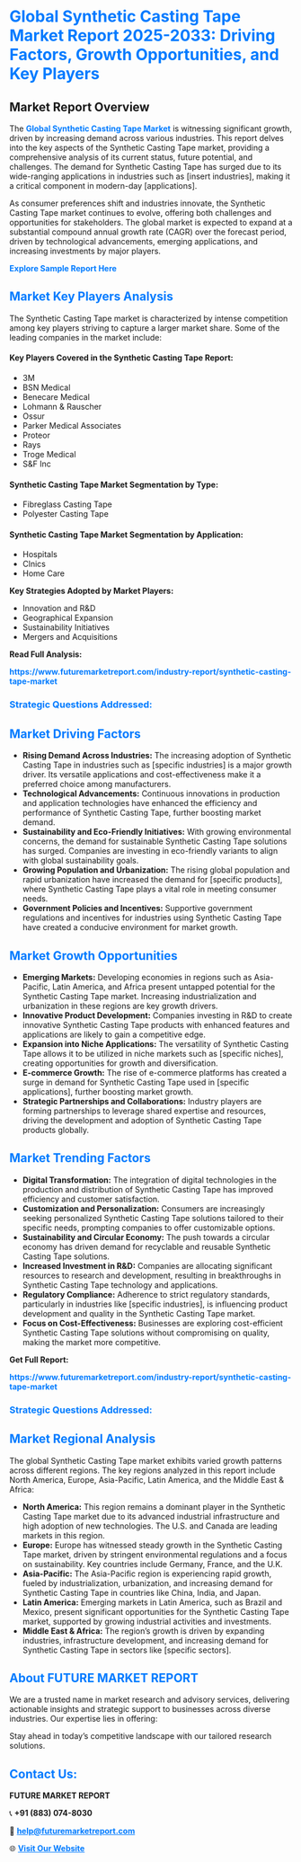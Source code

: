 <h1 style="color: #007BFF;">Global Synthetic Casting Tape Market Report 2025-2033: Driving Factors, Growth Opportunities, and Key Players</h1>

<section id="overview">
<h2>Market Report Overview</h2>
<p>The <a href="https://www.futuremarketreport.com/industry-report/synthetic-casting-tape-market" style="color: #007BFF; text-decoration: none;"><strong>Global Synthetic Casting Tape Market</strong></a> is witnessing significant growth, driven by increasing demand across various industries. This report delves into the key aspects of the Synthetic Casting Tape market, providing a comprehensive analysis of its current status, future potential, and challenges. The demand for Synthetic Casting Tape has surged due to its wide-ranging applications in industries such as [insert industries], making it a critical component in modern-day [applications].</p>
<p>As consumer preferences shift and industries innovate, the Synthetic Casting Tape market continues to evolve, offering both challenges and opportunities for stakeholders. The global market is expected to expand at a substantial compound annual growth rate (CAGR) over the forecast period, driven by technological advancements, emerging applications, and increasing investments by major players.</p>
</section>

<section id="overview">
<p><a href="https://www.futuremarketreport.com/request-sample/reportId=58554" style="color: #007BFF; text-decoration: none;"><strong>Explore Sample Report Here</strong></a></p>
</section>

<section id="key-players">
<h2 style="color: #007BFF;">Market Key Players Analysis</h2>
<p>The Synthetic Casting Tape market is characterized by intense competition among key players striving to capture a larger market share. Some of the leading companies in the market include:</p>
<h4>Key Players Covered in the Synthetic Casting Tape Report:</h4>
<ul><li>3M</li><li>BSN Medical</li><li>Benecare Medical</li><li>Lohmann &amp; Rauscher</li><li>Ossur</li><li>Parker Medical Associates</li><li>Proteor</li><li>Rays</li><li>Troge Medical</li><li>S&amp;F Inc</li></ul>
<h4>Synthetic Casting Tape Market Segmentation by Type:</h4>
<ul><li>Fibreglass Casting Tape</li><li>Polyester Casting Tape</li></ul>

<h4>Synthetic Casting Tape Market Segmentation by Application:</h4>
<ul><li>Hospitals</li><li>Clnics</li><li>Home Care</li></ul>
<p><strong>Key Strategies Adopted by Market Players:</strong></p>
<ul>
<li>Innovation and R&D</li>
<li>Geographical Expansion</li>
<li>Sustainability Initiatives</li>
<li>Mergers and Acquisitions</li>
</ul>
</section>

<section>
<p><strong>Read Full Analysis: </strong></p><a href="https://www.futuremarketreport.com/industry-report/synthetic-casting-tape-market" style="color: #007BFF; text-decoration: none;"><strong>https://www.futuremarketreport.com/industry-report/synthetic-casting-tape-market</strong></a>
<h3 style="color: #007BFF;">Strategic Questions Addressed:</h3>
</section>

<section id="driving-factors">
<h2 style="color: #007BFF;">Market Driving Factors</h2>
<ul>
<li><strong>Rising Demand Across Industries:</strong> The increasing adoption of Synthetic Casting Tape in industries such as [specific industries] is a major growth driver. Its versatile applications and cost-effectiveness make it a preferred choice among manufacturers.</li>
<li><strong>Technological Advancements:</strong> Continuous innovations in production and application technologies have enhanced the efficiency and performance of Synthetic Casting Tape, further boosting market demand.</li>
<li><strong>Sustainability and Eco-Friendly Initiatives:</strong> With growing environmental concerns, the demand for sustainable Synthetic Casting Tape solutions has surged. Companies are investing in eco-friendly variants to align with global sustainability goals.</li>
<li><strong>Growing Population and Urbanization:</strong> The rising global population and rapid urbanization have increased the demand for [specific products], where Synthetic Casting Tape plays a vital role in meeting consumer needs.</li>
<li><strong>Government Policies and Incentives:</strong> Supportive government regulations and incentives for industries using Synthetic Casting Tape have created a conducive environment for market growth.</li>
</ul>
</section>

<section id="growth-opportunities">
<h2 style="color: #007BFF;">Market Growth Opportunities</h2>
<ul>
<li><strong>Emerging Markets:</strong> Developing economies in regions such as Asia-Pacific, Latin America, and Africa present untapped potential for the Synthetic Casting Tape market. Increasing industrialization and urbanization in these regions are key growth drivers.</li>
<li><strong>Innovative Product Development:</strong> Companies investing in R&D to create innovative Synthetic Casting Tape products with enhanced features and applications are likely to gain a competitive edge.</li>
<li><strong>Expansion into Niche Applications:</strong> The versatility of Synthetic Casting Tape allows it to be utilized in niche markets such as [specific niches], creating opportunities for growth and diversification.</li>
<li><strong>E-commerce Growth:</strong> The rise of e-commerce platforms has created a surge in demand for Synthetic Casting Tape used in [specific applications], further boosting market growth.</li>
<li><strong>Strategic Partnerships and Collaborations:</strong> Industry players are forming partnerships to leverage shared expertise and resources, driving the development and adoption of Synthetic Casting Tape products globally.</li>
</ul>
</section>

<section id="trending-factors">
<h2 style="color: #007BFF;">Market Trending Factors</h2>
<ul>
<li><strong>Digital Transformation:</strong> The integration of digital technologies in the production and distribution of Synthetic Casting Tape has improved efficiency and customer satisfaction.</li>
<li><strong>Customization and Personalization:</strong> Consumers are increasingly seeking personalized Synthetic Casting Tape solutions tailored to their specific needs, prompting companies to offer customizable options.</li>
<li><strong>Sustainability and Circular Economy:</strong> The push towards a circular economy has driven demand for recyclable and reusable Synthetic Casting Tape solutions.</li>
<li><strong>Increased Investment in R&D:</strong> Companies are allocating significant resources to research and development, resulting in breakthroughs in Synthetic Casting Tape technology and applications.</li>
<li><strong>Regulatory Compliance:</strong> Adherence to strict regulatory standards, particularly in industries like [specific industries], is influencing product development and quality in the Synthetic Casting Tape market.</li>
<li><strong>Focus on Cost-Effectiveness:</strong> Businesses are exploring cost-efficient Synthetic Casting Tape solutions without compromising on quality, making the market more competitive.</li>
</ul>
</section>

<section>
<p><strong>Get Full Report: </strong></p><a href="https://www.futuremarketreport.com/industry-report/synthetic-casting-tape-market" style="color: #007BFF; text-decoration: none;"><strong>https://www.futuremarketreport.com/industry-report/synthetic-casting-tape-market</strong></a>
<h3 style="color: #007BFF;">Strategic Questions Addressed:</h3>
</section>


<section id="regional-analysis">
<h2 style="color: #007BFF;">Market Regional Analysis</h2>
<p>The global Synthetic Casting Tape market exhibits varied growth patterns across different regions. The key regions analyzed in this report include North America, Europe, Asia-Pacific, Latin America, and the Middle East & Africa:</p>
<ul>
<li><strong>North America:</strong> This region remains a dominant player in the Synthetic Casting Tape market due to its advanced industrial infrastructure and high adoption of new technologies. The U.S. and Canada are leading markets in this region.</li>
<li><strong>Europe:</strong> Europe has witnessed steady growth in the Synthetic Casting Tape market, driven by stringent environmental regulations and a focus on sustainability. Key countries include Germany, France, and the U.K.</li>
<li><strong>Asia-Pacific:</strong> The Asia-Pacific region is experiencing rapid growth, fueled by industrialization, urbanization, and increasing demand for Synthetic Casting Tape in countries like China, India, and Japan.</li>
<li><strong>Latin America:</strong> Emerging markets in Latin America, such as Brazil and Mexico, present significant opportunities for the Synthetic Casting Tape market, supported by growing industrial activities and investments.</li>
<li><strong>Middle East & Africa:</strong> The region’s growth is driven by expanding industries, infrastructure development, and increasing demand for Synthetic Casting Tape in sectors like [specific sectors].</li>
</ul>
</section>

<footer>
<h2 style="color: #007BFF;">About FUTURE MARKET REPORT</h2>
<p>We are a trusted name in market research and advisory services, delivering actionable insights and strategic support to businesses across diverse industries. Our expertise lies in offering:</p>

<p>Stay ahead in today’s competitive landscape with our tailored research solutions.</p>

<h2 style="color: #007BFF;">Contact Us:</h2>
<p><strong>FUTURE MARKET REPORT</strong></p>
<p>📞 <strong>+91 (883) 074-8030</strong></p>
<p>📧 <strong><a href="mailto:help@futuremarketreport.com" style="color: #007BFF;">help@futuremarketreport.com</a></strong></p>
<p>🌐 <strong><a href="https://www.futuremarketreport.com/" style="color: #007BFF;">Visit Our Website</a></strong></p>
</footer>